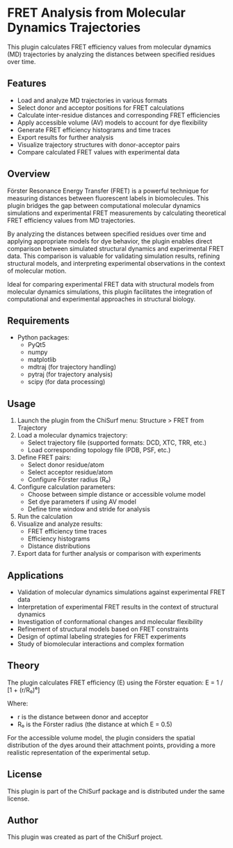# FRET Analysis from Molecular Dynamics Trajectories

This plugin calculates FRET efficiency values from molecular dynamics (MD) trajectories by analyzing the distances between specified residues over time.

## Features

- Load and analyze MD trajectories in various formats
- Select donor and acceptor positions for FRET calculations
- Calculate inter-residue distances and corresponding FRET efficiencies
- Apply accessible volume (AV) models to account for dye flexibility
- Generate FRET efficiency histograms and time traces
- Export results for further analysis
- Visualize trajectory structures with donor-acceptor pairs
- Compare calculated FRET values with experimental data

## Overview

Förster Resonance Energy Transfer (FRET) is a powerful technique for measuring distances between fluorescent labels in biomolecules. This plugin bridges the gap between computational molecular dynamics simulations and experimental FRET measurements by calculating theoretical FRET efficiency values from MD trajectories.

By analyzing the distances between specified residues over time and applying appropriate models for dye behavior, the plugin enables direct comparison between simulated structural dynamics and experimental FRET data. This comparison is valuable for validating simulation results, refining structural models, and interpreting experimental observations in the context of molecular motion.

Ideal for comparing experimental FRET data with structural models from molecular dynamics simulations, this plugin facilitates the integration of computational and experimental approaches in structural biology.

## Requirements

- Python packages:
  - PyQt5
  - numpy
  - matplotlib
  - mdtraj (for trajectory handling)
  - pytraj (for trajectory analysis)
  - scipy (for data processing)

## Usage

1. Launch the plugin from the ChiSurf menu: Structure > FRET from Trajectory
2. Load a molecular dynamics trajectory:
   - Select trajectory file (supported formats: DCD, XTC, TRR, etc.)
   - Load corresponding topology file (PDB, PSF, etc.)
3. Define FRET pairs:
   - Select donor residue/atom
   - Select acceptor residue/atom
   - Configure Förster radius (R₀)
4. Configure calculation parameters:
   - Choose between simple distance or accessible volume model
   - Set dye parameters if using AV model
   - Define time window and stride for analysis
5. Run the calculation
6. Visualize and analyze results:
   - FRET efficiency time traces
   - Efficiency histograms
   - Distance distributions
7. Export data for further analysis or comparison with experiments

## Applications

- Validation of molecular dynamics simulations against experimental FRET data
- Interpretation of experimental FRET results in the context of structural dynamics
- Investigation of conformational changes and molecular flexibility
- Refinement of structural models based on FRET constraints
- Design of optimal labeling strategies for FRET experiments
- Study of biomolecular interactions and complex formation

## Theory

The plugin calculates FRET efficiency (E) using the Förster equation:
E = 1 / [1 + (r/R₀)⁶]

Where:
- r is the distance between donor and acceptor
- R₀ is the Förster radius (the distance at which E = 0.5)

For the accessible volume model, the plugin considers the spatial distribution of the dyes around their attachment points, providing a more realistic representation of the experimental setup.

## License

This plugin is part of the ChiSurf package and is distributed under the same license.

## Author

This plugin was created as part of the ChiSurf project.